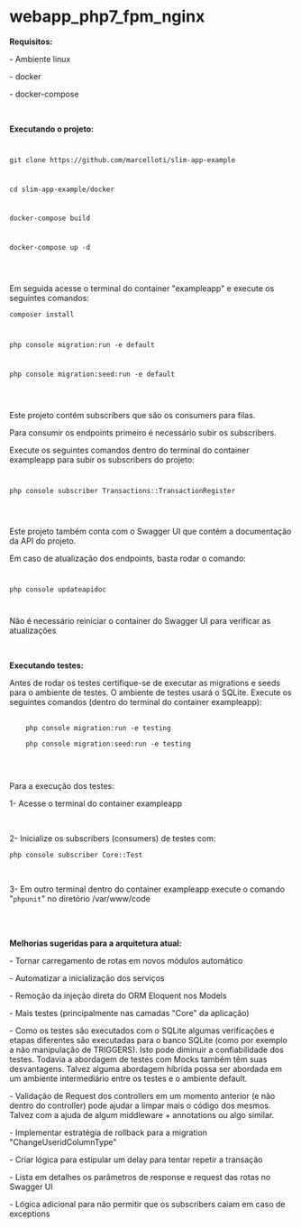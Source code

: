 # webapp_php7_fpm_nginx

<p><b>Requisitos:</b></p>
<p>- Ambiente linux</p>
<p>- docker</p>
<p>- docker-compose</p>
<br/>
<p><b>Executando o projeto:</b></p>
<code>
<p>git clone https://github.com/marcelloti/slim-app-example</p>
<p>cd slim-app-example/docker</p>
<p>docker-compose build</p>
<p>docker-compose up -d</p>
</code>
<br/>
<p>Em seguida acesse o terminal do container "exampleapp" e execute os seguintes comandos:
<code>
<p>composer install</p>
<p>php console migration:run -e default</p>
<p>php console migration:seed:run -e default</p>
</code>
<br/>
<p>Este projeto contém subscribers que são os consumers para filas.</p>
<p>Para consumir os endpoints primeiro é necessário subir os subscribers.</p>
<p>Execute os seguintes comandos dentro do terminal do container exampleapp para subir os subscribers do projeto:</p>
<code>
<p>php console subscriber Transactions::TransactionRegister</p>
</code>
<br/>
<p>Este projeto também conta com o Swagger UI que contém a documentação da API do projeto.</p>
<p>Em caso de atualização dos endpoints, basta rodar o comando:</p>
<code>
<p>php console updateapidoc</p>
</code>
<p>Não é necessário reiniciar o container do Swagger UI para verificar as atualizações</p>
<br/>
<p><b>Executando testes:</b></p>
<p>
    Antes de rodar os testes certifique-se de executar as migrations e seeds para o ambiente
    de testes. O ambiente de testes usará o SQLite. Execute os seguintes comandos (dentro do terminal do container exampleapp):<br/>
    <br/>
    <code>
    php console migration:run -e testing<br/>
    php console migration:seed:run -e testing
    </code>
</p>
<br/>
<p>Para a execução dos testes:</p>
<p>1- Acesse o terminal do container exampleapp</p>
<br>
<p>2- Inicialize os subscribers (consumers) de testes com: </p>
<p><code>php console subscriber Core::Test</code></p>
<br/>
<p>3- Em outro terminal dentro do container exampleapp execute o comando "<code>phpunit</code>" no diretório /var/www/code</p>
<br/>
<br/>
<p><b>Melhorias sugeridas para a arquitetura atual:</b></p>
<p>- Tornar carregamento de rotas em novos módulos automático</p>
<p>- Automatizar a inicialização dos serviços</p>
<p>- Remoção da injeção direta do ORM Eloquent nos Models</p>
<p>- Mais testes (principalmente nas camadas "Core" da aplicação)</p>
<p>- Como os testes são executados com o SQLite algumas verificações e etapas diferentes são executadas para o banco SQLite (como por exemplo a não manipulação de TRIGGERS). Isto pode
diminuir a confiabilidade dos testes. Todavia a abordagem de testes com Mocks também têm suas desvantagens. Talvez alguma abordagem híbrida possa ser abordada em um ambiente intermediário
entre os testes e o ambiente default.</p>
<p>- Validação de Request dos controllers em um momento anterior (e não dentro do controller) pode ajudar a limpar mais o código dos mesmos. Talvez com a ajuda de algum middleware + annotations ou algo similar.</p>
<p>- Implementar estratégia de rollback para a migration "ChangeUseridColumnType"</p>
<p>- Criar lógica para estipular um delay para tentar repetir a transação</p>
<p>- Lista em detalhes os parâmetros de response e request das rotas no Swagger UI</p>
<p>- Lógica adicional para não permitir que os subscribers caiam em caso de exceptions</p>